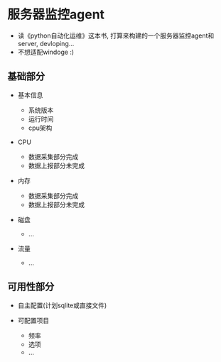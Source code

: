 # 服务器监控agent

- 读《python自动化运维》这本书, 打算来构建的一个服务器监控agent和server, devloping...
- 不想适配windoge :)

## 基础部分

- 基本信息
    - 系统版本
    - 运行时间
    - cpu架构

- CPU
    - 数据采集部分完成
    - 数据上报部分未完成

- 内存
    - 数据采集部分完成
    - 数据上报部分未完成
    
- 磁盘
    - ...
    
- 流量
    - ...


## 可用性部分

- 自主配置(计划sqlite或直接文件)

- 可配置项目
  - 频率
  - 选项
  - ...
